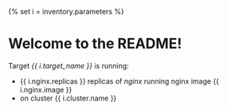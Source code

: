 {% set i = inventory.parameters %}

# Welcome to the README!

Target *{{ i.target_name }}* is running:

* {{ i.nginx.replicas }} replicas of *nginx* running nginx image {{ i.nginx.image }}
* on cluster {{ i.cluster.name }}
